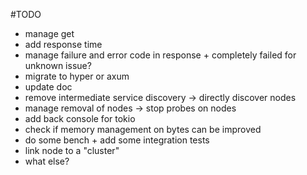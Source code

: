 #TODO
- manage get
- add response time
- manage failure and error code in response + completely failed for unknown issue?
- migrate to hyper or axum
- update doc
- remove intermediate service discovery -> directly discover nodes
- manage removal of nodes -> stop probes on nodes
- add back console for tokio
- check if memory management on bytes can be improved
- do some bench + add some integration tests
- link node to a "cluster"
- what else?